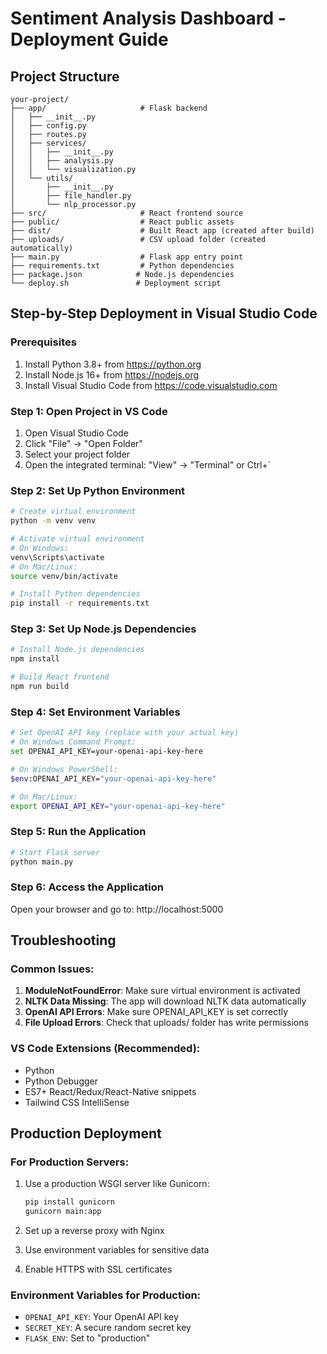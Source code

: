 
# Sentiment Analysis Dashboard - Deployment Guide

## Project Structure
```
your-project/
├── app/                     # Flask backend
│   ├── __init__.py
│   ├── config.py
│   ├── routes.py
│   ├── services/
│   │   ├── __init__.py
│   │   ├── analysis.py
│   │   └── visualization.py
│   └── utils/
│       ├── __init__.py
│       ├── file_handler.py
│       └── nlp_processor.py
├── src/                     # React frontend source
├── public/                  # React public assets
├── dist/                    # Built React app (created after build)
├── uploads/                 # CSV upload folder (created automatically)
├── main.py                  # Flask app entry point
├── requirements.txt         # Python dependencies
├── package.json            # Node.js dependencies
└── deploy.sh               # Deployment script
```

## Step-by-Step Deployment in Visual Studio Code

### Prerequisites
1. Install Python 3.8+ from https://python.org
2. Install Node.js 16+ from https://nodejs.org
3. Install Visual Studio Code from https://code.visualstudio.com

### Step 1: Open Project in VS Code
1. Open Visual Studio Code
2. Click "File" → "Open Folder"
3. Select your project folder
4. Open the integrated terminal: "View" → "Terminal" or Ctrl+`

### Step 2: Set Up Python Environment
```bash
# Create virtual environment
python -m venv venv

# Activate virtual environment
# On Windows:
venv\Scripts\activate
# On Mac/Linux:
source venv/bin/activate

# Install Python dependencies
pip install -r requirements.txt
```

### Step 3: Set Up Node.js Dependencies
```bash
# Install Node.js dependencies
npm install

# Build React frontend
npm run build
```

### Step 4: Set Environment Variables
```bash
# Set OpenAI API key (replace with your actual key)
# On Windows Command Prompt:
set OPENAI_API_KEY=your-openai-api-key-here

# On Windows PowerShell:
$env:OPENAI_API_KEY="your-openai-api-key-here"

# On Mac/Linux:
export OPENAI_API_KEY="your-openai-api-key-here"
```

### Step 5: Run the Application
```bash
# Start Flask server
python main.py
```

### Step 6: Access the Application
Open your browser and go to: http://localhost:5000

## Troubleshooting

### Common Issues:
1. **ModuleNotFoundError**: Make sure virtual environment is activated
2. **NLTK Data Missing**: The app will download NLTK data automatically
3. **OpenAI API Errors**: Make sure OPENAI_API_KEY is set correctly
4. **File Upload Errors**: Check that uploads/ folder has write permissions

### VS Code Extensions (Recommended):
- Python
- Python Debugger
- ES7+ React/Redux/React-Native snippets
- Tailwind CSS IntelliSense

## Production Deployment

### For Production Servers:
1. Use a production WSGI server like Gunicorn:
   ```bash
   pip install gunicorn
   gunicorn main:app
   ```

2. Set up a reverse proxy with Nginx
3. Use environment variables for sensitive data
4. Enable HTTPS with SSL certificates

### Environment Variables for Production:
- `OPENAI_API_KEY`: Your OpenAI API key
- `SECRET_KEY`: A secure random secret key
- `FLASK_ENV`: Set to "production"
